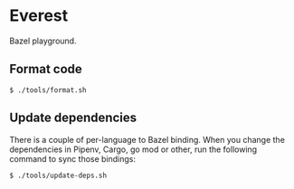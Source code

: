 # Everest

Bazel playground.

## Format code

```console
$ ./tools/format.sh
```

## Update dependencies

There is a couple of per-language to Bazel binding.
When you change the dependencies in Pipenv, Cargo, go mod or other, run the
following command to sync those bindings:

```console
$ ./tools/update-deps.sh
```
